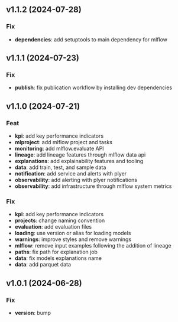 ## v1.1.2 (2024-07-28)

### Fix

- **dependencies**: add setuptools to main dependency for mlflow

## v1.1.1 (2024-07-23)

### Fix

- **publish**: fix publication workflow by installing dev dependencies

## v1.1.0 (2024-07-21)

### Feat

- **kpi**: add key performance indicators
- **mlproject**: add mlflow project and tasks
- **monitoring**: add mlflow.evaluate API
- **lineage**: add lineage features through mlflow data api
- **explanations**: add explainability features and tooling
- **data**: add train, test, and sample data
- **notification**: add service and alerts with plyer
- **observability**: add alerting with plyer notifications
- **observability**: add infrastructure through mlflow system metrics

### Fix

- **kpi**: add key performance indicators
- **projects**: change naming convention
- **evaluation**: add evaluation files
- **loading**: use version or alias for loading models
- **warnings**: improve styles and remove warnings
- **mlflow**: remove input examples following the addition of lineage
- **paths**: fix path for explanation job
- **data**: fix models explanations name
- **data**: add parquet data

## v1.0.1 (2024-06-28)

### Fix

- **version**: bump
